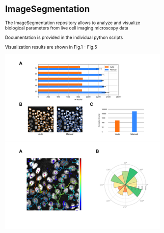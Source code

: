 # ImageSegmentation

The ImageSegmentation repository allows to analyze and visualize biological parameters from live cell imaging microscopy data 

Documentation is provided in the individual python scripts

Visualization results are shown in Fig.1 - Fig.5


![nuclei parameters](https://github.com/FabianEnglbrecht/ImageSegmentation/blob/main/_Fig2_cell_parameters.jpg)
![nuclei tracking](https://github.com/FabianEnglbrecht/ImageSegmentation/blob/main/_Fig4_tracking.jpg)
